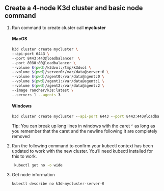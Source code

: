## Create a 4-node K3d cluster and basic node command

1. Run command to create cluster call **mycluster**

    #### MacOS
    ```bash
   k3d cluster create mycluster \
   --api-port 6443 \
   --port 8443:443@loadbalancer  \
   --port 8080:80@loadbalancer \
   --volume $(pwd)/k3dvol:/tmp/k3dvol \
   --volume $(pwd)/server0:/var/data@server:0 \
   --volume $(pwd)/agent0:/var/data@agent:0 \
   --volume $(pwd)/agent1:/var/data@agent:1 \
   --volume $(pwd)/agent2:/var/data@agent:2 \
   --image rancher/k3s:latest \
   --servers 1 --agents 3
    ```

    #### Windows
    ```cmd
    k3d cluster create mycluster --api-port 6443 --port 8443:443@loadbalancer --port 8080:80@loadbalancer --volume %cd%\k3dvol:/tmp/k3dvol --volume %cd%\server0:/var/data@server:0 --volume %cd%\agent0:/var/data@agent:0 --volume %cd%\agent1:/var/data@agent:1 --volume  %cd%\agent2:/var/data@agent:2 --image rancher/k3s:latest --servers 1 --agents 3
    ```
   
   Tip: You can break up long lines in windows with the caret `^` as long as you remember that the caret and the newline following it are completely removed


2. Run the following command to confirm your kubectl context has been updated to work with the new cluster. You’ll need kubectl installed for this to work.
   ```bash
    kubectl get no -o wide
   ```

3. Get node information
   ```bash
   kubectl describe no k3d-mycluster-server-0
   ```